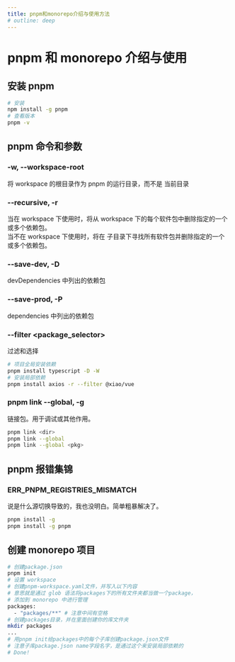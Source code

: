 ```yaml
---
title: pnpm和monorepo介绍与使用方法
# outline: deep
---
```


# pnpm 和 monorepo 介绍与使用

## 安装 pnpm

```bash
# 安装
npm install -g pnpm
# 查看版本
pnpm -v
```

## pnpm 命令和参数

### -w, --workspace-root

将 workspace 的根目录作为 pnpm 的运行目录，而不是 当前目录

### --recursive, -r

当在 workspace 下使用时，将从 workspace 下的每个软件包中删除指定的一个或多个依赖包。  
当不在 workspace 下使用时，将在 子目录下寻找所有软件包并删除指定的一个或多个依赖包。

### --save-dev, -D

devDependencies 中列出的依赖包

### --save-prod, -P

dependencies 中列出的依赖包

### --filter <package_selector>

过滤和选择

```bash
# 项目全局安装依赖
pnpm install typescript -D -W
# 安装局部依赖
pnpm install axios -r --filter @xiao/vue
```

### pnpm link --global, -g

链接包。用于调试或其他作用。

```bash
pnpm link <dir>
pnpm link --global
pnpm link --global <pkg>
```

## pnpm 报错集锦

### ERR_PNPM_REGISTRIES_MISMATCH

说是什么源切换导致的，我也没明白。简单粗暴解决了。

```bash
pnpm install -g
pnpm install -g pnpm
```

## 创建 monorepo 项目

```bash
# 创建package.json
pnpm init
# 设置 workspace
# 创建pnpm-workspace.yaml文件，并写入以下内容
# 意思就是通过 glob 语法将packages下的所有文件夹都当做一个package，
# 添加到 monorepo 中进行管理
packages:
  - "packages/**" # 注意中间有空格
# 创建packages目录，并在里面创建你的库文件夹
mkdir packages
...
# 用pnpm init给packages中的每个子库创建package.json文件
# 注意子库package.json name字段名字，是通过这个来安装局部依赖的
# Done!
```
